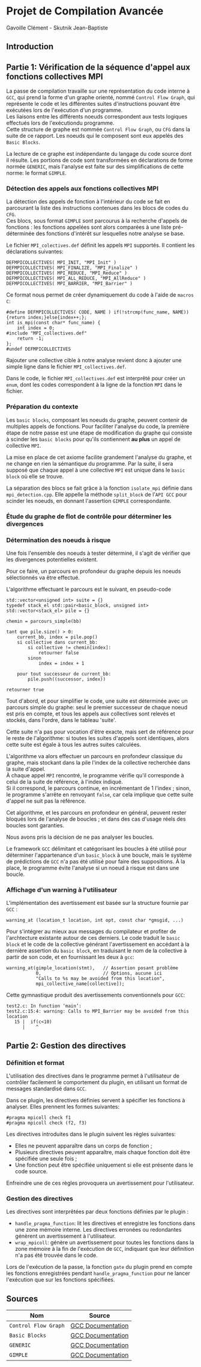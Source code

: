 # Projet de Compilation Avancée
Gavoille Clément - Skutnik Jean-Baptiste

## Introduction

## Partie 1: Vérification de la séquence d'appel aux fonctions collectives MPI

La passe de compilation travaille sur une représentation du code interne à `GCC`, qui prend la forme d'un graphe orienté, nommé `Control Flow Graph`, qui représente le code et les différentes suites d'instructions pouvant être exécutées lors de l'exécution d'un programme.  
Les liaisons entre les différents noeuds correspondent aux tests logiques effectués lors de l'exécutiondu programme.  
Cette structure de graphe est nommée `Control Flow Graph`, ou `CFG` dans la suite de ce rapport. Les noeuds qui le composent sont eux appelés des `Basic Blocks`.

La lecture de ce graphe est indépendante du langage du code source dont il résulte. Les portions de code sont transformées en déclarations de forme normée `GENERIC`, mais l'analyse est faite sur des simplifications de cette norme: le format `GIMPLE`.

### Détection des appels aux fonctions collectives MPI

La détection des appels de fonction à l'intérieur du code se fait en parcourant la liste des instructions contenues dans les blocs de codes du `CFG`.  
Ces blocs, sous format `GIMPLE` sont parcourus à la recherche d'appels de fonctions : les fonctions appelées sont alors comparées à une liste pré-déterminée des fonctions d'intérêt sur lesquelles notre analyse se base. 

Le fichier `MPI_colectives.def` définit les appels `MPI` supportés. Il contient les déclarations suivantes:
```
DEFMPICOLLECTIVES( MPI_INIT, "MPI_Init" )
DEFMPICOLLECTIVES( MPI_FINALIZE, "MPI_Finalize" )
DEFMPICOLLECTIVES( MPI_REDUCE, "MPI_Reduce" )
DEFMPICOLLECTIVES( MPI_ALL_REDUCE, "MPI_AllReduce" )
DEFMPICOLLECTIVES( MPI_BARRIER, "MPI_Barrier" )
```

Ce format nous permet de créer dynamiquement du code à l'aide de `macros` `C`:
```
#define DEFMPICOLLECTIVES( CODE, NAME ) if(!strcmp(func_name, NAME)){return index;}else{index++;};
int is_mpi(const char* func_name) {
    int index = 0;
#include "MPI_collectives.def"
    return -1;
};
#undef DEFMPICOLLECTIVES
```

Rajouter une collective cible à notre analyse revient donc à ajouter une simple ligne dans le fichier `MPI_collectives.def`. 

Dans le code, le fichier `MPI_collectives.def` est interprêté pour créer un `enum`, dont les codes correspondent à la ligne de la fonction `MPI` dans le fichier.

### Préparation du contexte

Les `basic blocks`, composant les noeuds du graphe, peuvent contenir de multiples appels de fonctions. Pour faciliter l'analyse du code, la première étape de notre passe est une étape de modification du graphe qui consiste à scinder les `basic blocks` pour qu'ils contiennent __au plus__ un appel de collective `MPI`.

La mise en place de cet axiome facilite grandement l'analyse du graphe, et ne change en rien la sémantique du programme. Par la suite, il sera supposé que chaque appel à une collective `MPI` est unique dans le `basic block` où elle se trouve.

La séparation des blocs se fait grâce à la fonction `isolate_mpi` définie dans `mpi_detection.cpp`. Elle appelle la méthode `split_block` de l'`API GCC` pour scinder les noeuds, en donnant l'assertion `GIMPLE` correspondante.

### Étude du graphe de flot de contrôle pour déterminer les divergences



### Détermination des noeuds à risque

Une fois l'ensemble des noeuds à tester déterminé, il s'agit de vérifier que les divergences potentielles existent.

Pour ce faire, un parcours en profondeur du graphe depuis les noeuds sélectionnés va être effectué. 

L'algorithme effectuant le parcours est le suivant, en pseudo-code
```
std::vector<unsigned int> suite = {}
typedef stack_el std::pair<basic_block, unsigned int>
std::vector<stack_el> pile = {}

chemin = parcours_simple(bb)

tant que pile.size() > 0:
	current_bb, index = pile.pop()
	si collective dans current_bb:
		si collective != chemin[index]:
			retourner false
		sinon
			index = index + 1
	
	pour tout successeur de current_bb:
		pile.push((successor, index))

retourner true
```

Tout d'abord, et pour simplifier le code, une suite est déterminée avec un parcours simple du graphe: seul le premier successeur de chaque noeud est pris en compte, et tous les appels aux collectives sont relevés et stockés, dans l'ordre, dans le tableau 'suite'.

Cette suite n'a pas pour vocation d'être exacte, mais sert de référence pour le reste de l'algorithme: si toutes les suites d'appels sont identiques, alors cette suite est égale à tous les autres suites calculées.

L'algorithme va alors effectuer un parcours en profondeur classique du graphe, mais stockant dans la pile l'index de la collective recherchée dans la suite d'appel.  
À chaque appel `MPI` rencontré, le programme vérifie qu'il corresponde à celui de la suite de référence, à l'index indiqué.  
Si il correspond, le parcours continue, en incrémentant de 1 l'index ; sinon, le programme s'arrête en renvoyant `false`, car cela implique que cette suite d'appel ne suit pas la référence.

Cet algorithme, et les parcours en profondeur en général, peuvent rester bloqués lors de l'analyse de boucles ; et dans des cas d'usage réels des boucles sont garanties.

Nous avons pris la décision de ne pas analyser les boucles.

Le framework `GCC` délimitant et catégorisant les boucles à été utilisé pour déterminer l'appartenance d'un `basic_block` à une boucle, mais le système de prédictions de `GCC` n'a pas été utilisé pour faire des suppositions. À la place, le programme évite l'analyse si un noeud à risque est dans une boucle.

### Affichage d'un warning à l'utilisateur

L'implémentation des avertissement est basée sur la structure fournie par `GCC` :
```
warning_at (location_t location, int opt, const char *gmsgid, ...)
```

Pour s'intégrer au mieux aux messages du compilateur et profiter de l'archtecture existante autour de ces derniers. Le code traduit le `basic block` et le code de la collective générant l'avertissement en accédant à la dernière assertion du `basic block`, en traduisant le nom de la collective à partir de son code, et en fournissant les deux à `gcc`:

```
warning_at(gimple_location(stmt),	// Assertion posant problème
		   0,						// Options, aucune ici
		   "Calls to %s may be avoided from this location",
		   mpi_collective_name[collective]);
```

Cette gymnastique produit des avertissements conventionnels pour `GCC`:
```
test2.c: In function ‘main’:
test2.c:15:4: warning: Calls to MPI_Barrier may be avoided from this location
   15 |  if(c<10)
      |    ^
```

## Partie 2: Gestion des directives

### Définition et format

L'utilisation des directives dans le programme permet à l'utilisateur de contrôler facilement le comportement du plugin, en utilisant un format de messages standardisé dans `GCC`.

Dans ce plugin, les directives définies servent à spécifier les fonctions à analyser. Elles prennent les formes suivantes:
```
#pragma mpicoll check f1
#pragma mpicoll check (f2, f3)
```

Les directives introduites dans le plugin suivent les règles suivantes:
- Elles ne peuvent apparaître dans un corps de fonction ; 
- Plusieurs directives peuvent apparaître, mais chaque fonction doit être spécifiée une seule fois ; 
- Une fonction peut être spécifiée uniquement si elle est présente dans le code source.

Enfreindre une de ces règles provoquera un avertissement pour l'utilisateur.

### Gestion des directives

Les directives sont interprêtées par deux fonctions définies par le plugin : 

- `handle_pragma_function`: lit les directives et enregistre les fonctions dans une zone mémoire interne. Les directives erronées ou redondantes génèrent un avertissement à l'utilisateur.
- `wrap_mpicoll`: génère un avertissement pour toutes les fonctions dans la zone mémoire à la fin de l'exécution de `GCC`, indiquant que leur définition n'a pas été trouvée dans le code.

Lors de l'exécution de la passe, la fonction `gate` du plugin prend en compte les fonctions enregistrées pendant `handle_pragma_function` pour ne lancer l'exécution que sur les fonctions spécifiées.

## Sources

|Nom|Source|
|-|-|
|`Control Flow Graph`|[GCC Documentation](https://gcc.gnu.org/onlinedocs/gccint/Control-Flow.html)|
|`Basic Blocks`|[GCC Documentation](https://gcc.gnu.org/onlinedocs/gccint/Basic-Blocks.html)|
|`GENERIC`|[GCC Documentation](https://gcc.gnu.org/onlinedocs/gccint/GENERIC.html)|
|`GIMPLE`|[GCC Documentation](https://gcc.gnu.org/onlinedocs/gccint/GIMPLE.html)|
